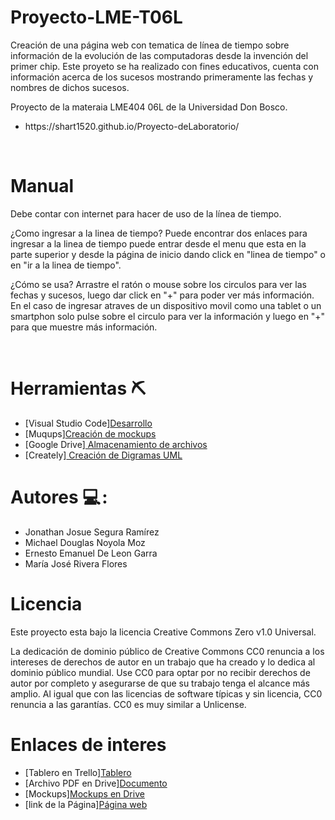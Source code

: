 # Proyecto-LME-T06L
<p>Creación de una página web con tematica de línea de tiempo sobre información de la evolución de las computadoras desde la invención del primer chip.
Este proyeto se ha realizado con fines educativos, cuenta con información acerca de los sucesos mostrando primeramente las fechas y nombres de dichos sucesos.</p>
<p>Proyecto de la materaia LME404 06L de la Universidad Don Bosco.</p>
<ul>
<li>https://shart1520.github.io/Proyecto-deLaboratorio/</li>
</ul>
<br>
<h1>Manual</h1>
<p>Debe contar con internet para hacer de uso de la línea de tiempo.

 ¿Como ingresar a la linea de tiempo?
Puede encontrar dos enlaces para ingresar a la linea de tiempo puede entrar desde el menu que esta en la parte superior y desde la página de inicio dando click en 
 "linea de tiempo" o en "ir a la linea de tiempo".

¿Cómo se usa?
Arrastre el ratón o mouse sobre los circulos para ver las fechas y sucesos, luego dar click en "+" para poder ver más información.
En el caso de ingresar atraves de un dispositivo movil como una tablet o un smartphon solo pulse sobre el circulo para ver la información y luego en "+" para que 
muestre más información.</p>
<br>
<h1>Herramientas ⛏️ </h1>
 <ul>
   <li>[Visual Studio Code]<a href=https://code.visualstudio.com>Desarrollo</a></li>
 <li>[Muqups]<a href=https://app.moqups.com>Creación de mockups</a></li>
 <li>[Google Drive]<a href=https://www.google.com/intl/es/drive> Almacenamiento de archivos</a></li>
 <li>[Creately]<a href=https://app.creately.com/> Creación de Digramas UML</a></li>
 </ul>
 <h1>Autores 💻 :</h1>
  <ul>
 <li>Jonathan Josue Segura Ramírez</li>
 <li>Michael Douglas Noyola Moz</li>
 <li>Ernesto Emanuel De Leon Garra</li>
 <li>María José Rivera Flores</li>
 </ul>
 <h1>Licencia </h1>
 <p>Este proyecto esta bajo la licencia Creative Commons Zero v1.0 Universal.</p>
 <p>La dedicación de dominio público de Creative Commons CC0 renuncia a los intereses de derechos de autor en un trabajo que ha creado y lo dedica al dominio   público mundial. Use CC0 para optar por no recibir derechos de autor por completo y asegurarse de que su trabajo tenga el alcance más amplio. Al igual que con las licencias de software típicas y sin licencia, CC0 renuncia a las garantías. CC0 es muy similar a Unlicense.</P>
 <h1>Enlaces de interes</h1>
 <ul>
 <li>[Tablero en Trello]<a href=https://trello.com/w/proyectolmet06l>Tablero</a></li>
 <li>[Archivo PDF en Drive]<a href=https://drive.google.com/file/d/1pgDaT6tHxLiAi0TFcGTfWVxlFwNWI8FH/view?usp=sharing>Documento</a></li>
 <li>[Mockups]<a href=https://drive.google.com/file/d/1HZHH4BK5MWJlIdLMhhy3FyBbMG3V3xNj/view?usp=sharing >Mockups en Drive</a></li>
 <li>[link de la Página]<a href=https://shart1520.github.io/Proyecto-deLaboratorio/>Página web</a></li>
